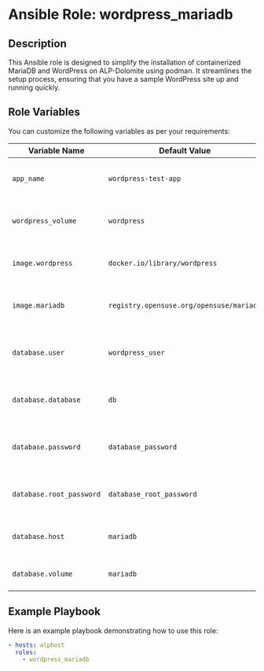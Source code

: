 # Ansible Role: wordpress_mariadb

## Description

This Ansible role is designed to simplify the installation of containerized MariaDB and WordPress on ALP-Dolomite using podman. It streamlines the setup process, ensuring that you have a sample WordPress site up and running quickly.

## Role Variables

You can customize the following variables as per your requirements:

| Variable Name        | Default Value                 | Description                                           |
|----------------------|-------------------------------|-------------------------------------------------------|
| `app_name`           | `wordpress-test-app`         | The name of the WordPress application.                |
| `wordpress_volume`   | `wordpress`                   | The volume for WordPress data.                        |
| `image.wordpress`    | `docker.io/library/wordpress` | The WordPress container image.                        |
| `image.mariadb`      | `registry.opensuse.org/opensuse/mariadb` | The MariaDB container image.          |
| `database.user`      | `wordpress_user`             | The username for the WordPress database.             |
| `database.database`  | `db`                          | The name of the WordPress database.                   |
| `database.password`  | `database_password`           | The password for the WordPress database.              |
| `database.root_password` | `database_root_password`   | The root password for MariaDB.                       |
| `database.host`      | `mariadb`                     | The host where the database is located.              |
| `database.volume`    | `mariadb`                     | The volume for MariaDB data.                         |

## Example Playbook

Here is an example playbook demonstrating how to use this role:

```yaml
- hosts: alphost
  roles:
    - wordpress_mariadb
